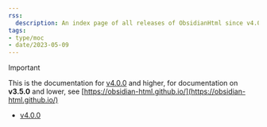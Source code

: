 ```yaml
---
rss:
  description: An index page of all releases of ObsidianHtml since v4.0.0
tags:
- type/moc
- date/2023-05-09
---
```

   
>[!important]   
> This is the documentation for [v4.0.0](../Changelog/v4.0.0.md) and higher, for documentation on **v3.5.0** and lower, see [https://obsidian-html.github.io/](https://obsidian-html.github.io/)   
   
   
- [v4.0.0](../Changelog/v4.0.0.md)